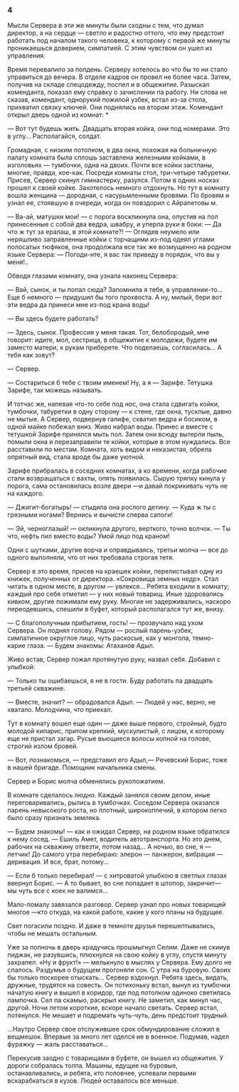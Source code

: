 ### 4

Мысли Сервера в эти же минуты были сходны с тем, что думал директор, а на сердце — светло и радостно оттого, что ему предстоит работать под началом такого человека, к которому с первой же минуты проникаешься доверием, симпатией.
С этим чувством он ушел из управления.

Время перевалило за полдень.
Серверу хотелось во что бы то ни стало управиться до вечера.
В отделе кадров он провел не более часа.
Затем, получив на складе спецодежду, поспел и в общежитие.
Разыскал коменданта, показал ему справку о зачислении па работу.
Ни слова не сказав, комендант, однорукий пожилой узбек, встал из-за стола, прихватил связку ключей.
Они поднялись на втором этаж.
Комендант открыл дверь одной из комнат: *

— Вот тут будешь жить.
Двадцать вторая койка, они под номерами.
Это в углу...
Располагайся, солдат.

Громадная, с низким потолком, в два окна, похожая на больничную палату комната была сплошь заставлена железными койками, в изголовьях — тумбочки, одна на двоих.
Почти все койки застланы, многие, правда, кое-как.
Посреди комнаты стол, три-четыре табуретки.
Присев, Сервер скинул гимнастерку, разулся.
Потом в одних носках прошел к своей койке.
Захотелось немного отдохнуть.
Но тут в комнату вошла женщина — дородная, с насурьмленными бровями.
По бровям и узнал ее, стоявшую в очереди, когда он повздорил с Айрапетовы м.

— Ва-ай, матушки мои!
— с порога воскликнула она, опустив на пол принесенные с собой два ведра, швабру, и уперла руки в боки: — Да что ж тут за ералаш, в этой комнате?!
— Оглядев неумело или неряшливо заправленные койки с торчащими из-под одеял углами полосатых тюфяков, она продолжала все так же возмущенно на родном языке Сервера: — Погоди-нте, я вас так приведу в порядок, что вы у меня!..

Обводя глазами комнату, она узнала наконец Сервера:

— Вай, сынок, и ты попал сюда?
Запомнила я тебя, в управлении-то...
Еще б немного — придушил бы того прохвоста.
А ну, милый, бери вот эти ведра да принеси мне из-под крана воды!

— Вы здесь будете работать?

— Здесь, сынок.
Профессия у меня такая.
Тот, белобородый, мне говорит: идите, мол, сестрица, в общежитие к молодежи, будете им заместо матери, к рукам приберете.
Что поделаешь, согласилась...
А тебя как зовут?

— Сервер.

— Состариться б тебе с твоим именем!
Ну, а я — Зарифе.
Тетушка Зарифе, так можешь называть.

И тотчас же, напевая что-то себе под нос, она стала сдвигать койки, тумбочки, табуретки в одну сторону — к стене, где окна, тусклые, давно не мытые.
А Сервер, подвернув галифе, схватил ведра и босиком, в одной майке побежал вниз.
Живо набрал воды.
Принес и вместе с тетушкой Зарифе принялся мыть пол.
Затем они всюду вытерли пыль, помыли окна и перезаправили те койки, которые в этом нуждались.
Все расставили по местам.
Комната, хоть видом и неказистая, обрела опрятный вид, стала вроде бы даже уютной.

Зарифе прибралась в соседних комнатах, а ко времени, когда рабочие стали возвращаться с вахты, опять появилась.
Сырую тряпку кинула у порога, сама остановилась возле двери —и давай покрикивать чуть не на каждого.

— Джигит-богатырь!
— стыдила она рослого детину.
— Куда ж ты с грязными ногами?
Вернись и вычисти сперва сапоги!

— Эй, черноглазый!
— окликнула другого, верткого, точно волчок.
— Ты что, нефть пил вместо воды?
Умой лицо под краном!

Одни с шутками, другие ворча и оправдываясь, третьи молча — все до одного выполняли, что от них требовала строгая тетя.

Сервер в это время, присев на краешек койки, перелистывал одну из книжек, полученных от директора.
«Сокровища земных недр».
Стал читать в одном месте, в другом — увлекся...
Ребята входили в комнату; каждый про себя отметил — у них новый товарищ.
Иные здоровались кивком, другие пожимали ему руку.
Многие не задерживались, наскоро переодевшись, спешили в буфет, который располагался тут же, внизу.

— С благополучным прибытием, гость!
— прозвучало над ухом Сервера.
Он поднял голову.
Рядом — рослый парень-узбек, симпатичное округлое лицо, чуть раскосые, как у монгола, темно-карие глаза.
— Будем знакомы: Атаханов Адыл.

Живо встав, Сервер пожал протянутую руку, назвал себя.
Добавил с улыбкой:

— Только ты ошибаешься, я не в гости.
Буду работать па двадцать третьей скважине.

— Вместе, значит?
— обрадовался Адыл.
— Людей у нас, верно, не хватало.
Молодчина, что приехал.

Тут в комнату вошел еще один — даже выше первого, стройный, будто молодой кипарис, притом крепкий, мускулистый, с лицом, к которому еще не пристал загар.
Русые вьющиеся волосы копной на голове, строгий излом бровей.

— Вот, познакомься, — представил его Адыл,— Речевский Борис, тоже в нашей бригаде.
Помощник начальника смены.

Сервер и Борис молча обменялись рукопожатием.

В комнате сделалось людно.
Каждый занялся своим делом, иные переговаривались, рылись в тумбочках.
Соседом Сервера оказался парень невысокого роста, но плотный, широкоплечий, в котором легко было сразу признать земляка.

— Будем знакомы!
— как и ожидал Сервер, на родном языке обратился к нему сосед.
— Ешиль Амет, водитель автотранспорта.
Но это днем, рабочих на скважину отвезти, потом назад...
А ночыо, во сне, я —летчик!
До самого утра перебираю: элерон — ланжерон, вибрация — деривация.
И все, брат, потому...

— Если б только перебирал!
— с хитроватой улыбкою в светлых глазах ввернул Борис.
— А то бывает, во сне попадает в штопор, закричит— мы чуть все с коек не валимся...

Мало-помалу завязался разговор.
Сервер узнал про новых товарищей многое —кто откуда, на какой работе, какие у кого планы на будущее.

Свет погасили поздно.
И даже в темноте друзья перешептывались, чтобы не мешать остальным.

Уже за полночь в дверь крадучись прошмыгнул Селим.
Даже не скииув пиджак, не разувшись, плюхнулся на свою койку в углу, спустя минуту захрапел.
«Ну и фрукт!» — мелькнуло в мыслях у Сервера.
Ему долго не спалось.
Раздумья о будущем прогоняли сон.
С утра на буровую.
Своих бы только поскорее отыскать...
Сервер вздохнул.
Ребята здесь, видать, дружные, трудятся на совесть.
Он потихоньку встал, вынул из тумбочки начатую книгу и вышел в коридор, где под потолком одиноко светилась лампочка.
Сел па скамыо, раскрыл книгу.
Не заметил, как минул час, другой.
Ночи летом короткие, вскоре начало светать.
Сервер встал, потянулся.
Не мешает и подремать чуть-чуть, день предстоит трудный.

...Наутро Сервер свое отслужившее срок обмундирование сложил в вещмешок.
Впервые за много лет оделся ие в военное.
Подумав, надел фуражку — жаль расставаться...

Перекусив заодно с товарищами в буфете, он вышел из общежития.
У дороги собралась толпа.
Машины, едущие на буровые, останавливались, и ребята, кто половчее, успевали первыми вскарабкаться в кузов.
Людей оставалось все меньше.
